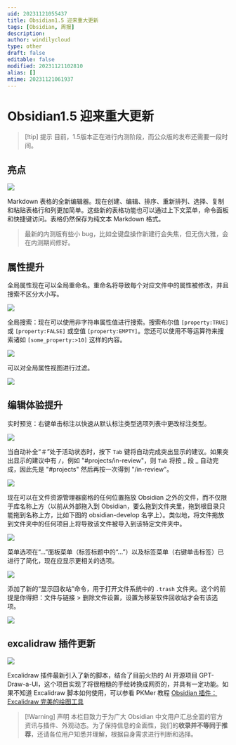 ```yaml
---
uid: 20231121055437
title: Obsidian1.5 迎来重大更新
tags: [Obsidian, 周报]
description: 
author: windilycloud
type: other
draft: false
editable: false
modified: 20231121102810
alias: []
mtime: 20231121061937
---
```


# Obsidian1.5 迎来重大更新

> [!tip] 提示
> 目前，1.5版本正在进行内测阶段，而公众版的发布还需要一段时间。


## 亮点

![](https://cdn.pkmer.cn/images/202311210559028.gif!pkmer)

Markdown 表格的全新编辑器。现在创建、编辑、排序、重新排列、选择、复制和粘贴表格行和列更加简单。这些新的表格功能也可以通过上下文菜单，命令面板和快捷键访问。表格仍然保存为纯文本 Markdown 格式。

> 最新的内测版有些小 bug，比如全键盘操作新建行会失焦，但无伤大雅，会在内测期间修好。

## 属性提升

全局属性现在可以全局重命名。重命名将导致每个对应文件中的属性被修改，并且搜索不区分大小写。

![](https://cdn.pkmer.cn/images/202311210608745.png!pkmer)

全局搜索：现在可以使用非字符串属性值进行搜索。搜索布尔值 `[property:TRUE]` 或 `[property:FALSE]` 或空值 `[property:EMPTY]`。您还可以使用不等运算符来搜索诸如 `[some_property:>10]` 这样的内容。

![](https://cdn.pkmer.cn/images/202311210607718.png!pkmer)

可以对全局属性视图进行过滤。

![](https://cdn.pkmer.cn/images/202311210608143.png!pkmer)

## 编辑体验提升

实时预览：右键单击标注以快速从默认标注类型选项列表中更改标注类型。

![](https://cdn.pkmer.cn/images/202311210610765.png!pkmer)

当自动补全“＃”处于活动状态时，按下 `Tab` 键将自动完成突出显示的建议。如果突出显示的建议中有 `/`，例如 "#projects/in-review"，则 `Tab` 将按 _ 段 _ 自动完成，因此先是 "#projects" 然后再按一次得到 "/in-review"。

![](https://cdn.pkmer.cn/images/202311210611873.png!pkmer)

现在可以在文件资源管理器窗格的任何位置拖放 Obsidian 之外的文件，而不仅限于库名称上方（以前从外部拖入到 Obsidian，要么拖到文件夹里，拖到根目录只能拖到名称上方，比如下图的 obsidian-develop 名字上）。类似地，将文件拖放到文件夹中的任何项目上将导致该文件被导入到该特定文件夹中。

![](https://cdn.pkmer.cn/images/202311210613111.png!pkmer)

菜单选项在“...”面板菜单（标签标题中的“...”）以及标签菜单（右键单击标签）已进行了简化，现在应显示更相关的选项。

![](https://cdn.pkmer.cn/images/202311210614571.png!pkmer)

添加了新的“显示回收站”命令，用于打开文件系统中的 `.trash` 文件夹。这个的前提是你得把：文件与链接 > 删除文件设置，设置为移至软件回收站才会有该选项。

![](https://cdn.pkmer.cn/images/202311210618469.png!pkmer)

## excalidraw 插件更新

![](https://cdn.pkmer.cn/images/202311210622421.jpg!pkmer)

Excalidraw 插件最新引入了新的脚本，结合了目前火热的 AI 开源项目 GPT-Draw-a-UI，这个项目实现了将很粗糙的手绘转换成网页的，并具有一定功能。如果不知道 Excalidraw 脚本如何使用，可以参看 PKMer 教程 [Obsidian 插件：Excalidraw 完美的绘图工具]( https://pkmer.cn/show/20230329145825 )

> [!Warning] 声明
> 本栏目致力于为广大 Obsidian 中文用户汇总全面的官方资讯与插件、外观动态。为了保持信息的全面性，我们的**收录并不等同于推荐**，还请各位用户知悉并理解，根据自身需求进行判断和选择。

